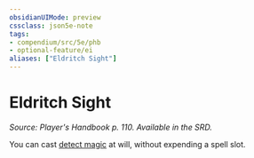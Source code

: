 ```yaml
---
obsidianUIMode: preview
cssclass: json5e-note
tags:
- compendium/src/5e/phb
- optional-feature/ei
aliases: ["Eldritch Sight"]
---
```

# Eldritch Sight
*Source: Player's Handbook p. 110. Available in the SRD.* 

You can cast [detect magic](/compendium/spells/detect-magic.md) at will, without expending a spell slot.